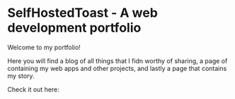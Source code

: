 # SelfHostedToast - A web development portfolio

Welcome to my portfolio!

Here you will find a blog of all things that I fidn worthy of sharing, a page of containing my web apps and other projects, and lastly a page that contains my story.

Check it out here:
